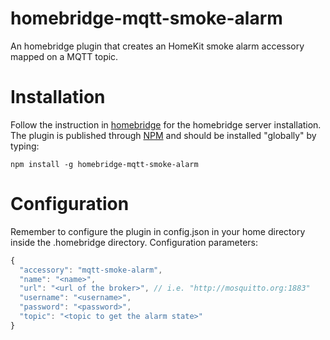 # homebridge-mqtt-smoke-alarm
An homebridge plugin that creates an HomeKit smoke alarm accessory mapped on a MQTT topic.

# Installation
Follow the instruction in [homebridge](https://www.npmjs.com/package/homebridge) for the homebridge server installation.
The plugin is published through [NPM](https://www.npmjs.com/package/homebridge-mqtt-power-consumption) and should be installed "globally" by typing:

    npm install -g homebridge-mqtt-smoke-alarm

# Configuration
Remember to configure the plugin in config.json in your home directory inside the .homebridge directory. Configuration parameters:
```javascript
{
  "accessory": "mqtt-smoke-alarm",
  "name": "<name>",
  "url": "<url of the broker>", // i.e. "http://mosquitto.org:1883"
  "username": "<username>",
  "password": "<password>",
  "topic": "<topic to get the alarm state>"
}
```
